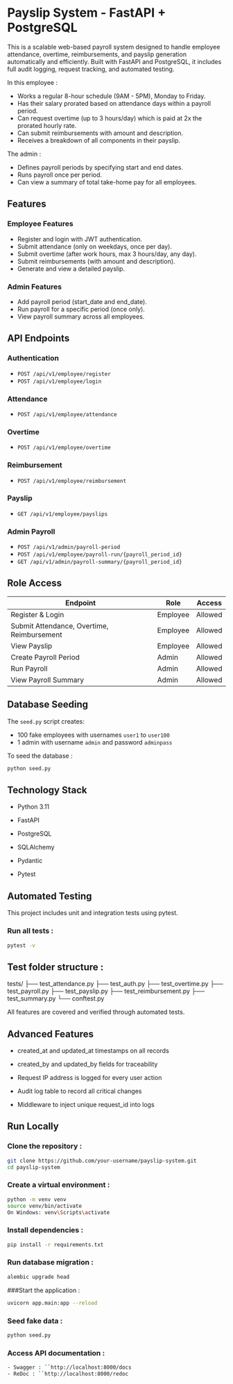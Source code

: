 # Payslip System - FastAPI + PostgreSQL

This is a scalable web-based payroll system designed to handle employee attendance, overtime, reimbursements, and payslip generation automatically and efficiently. Built with FastAPI and PostgreSQL, it includes full audit logging, request tracking, and automated testing.

In this employee :
- Works a regular 8-hour schedule (9AM - 5PM), Monday to Friday.
- Has their salary prorated based on attendance days within a payroll period.
- Can request overtime (up to 3 hours/day) which is paid at 2x the prorated hourly rate.
- Can submit reimbursements with amount and description.
- Receives a breakdown of all components in their payslip.

The admin :
- Defines payroll periods by specifying start and end dates.
- Runs payroll once per period.
- Can view a summary of total take-home pay for all employees.

## Features

### Employee Features
- Register and login with JWT authentication.
- Submit attendance (only on weekdays, once per day).
- Submit overtime (after work hours, max 3 hours/day, any day).
- Submit reimbursements (with amount and description).
- Generate and view a detailed payslip.

### Admin Features
- Add payroll period (start_date and end_date).
- Run payroll for a specific period (once only).
- View payroll summary across all employees.

## API Endpoints

### Authentication
- `POST /api/v1/employee/register`
- `POST /api/v1/employee/login`

### Attendance
- `POST /api/v1/employee/attendance`

### Overtime
- `POST /api/v1/employee/overtime`

### Reimbursement
- `POST /api/v1/employee/reimbursement`

### Payslip
- `GET /api/v1/employee/payslips`

### Admin Payroll
- `POST /api/v1/admin/payroll-period`
- `POST /api/v1/employee/payroll-run/{payroll_period_id}`
- `GET /api/v1/admin/payroll-summary/{payroll_period_id}`

## Role Access

|               Endpoint                      | Role     | Access       |
|---------------------------------------------|----------|--------------|
| Register & Login                            | Employee | Allowed      |
| Submit Attendance, Overtime, Reimbursement  | Employee | Allowed      |
| View Payslip                                | Employee | Allowed      |
| Create Payroll Period                       | Admin    | Allowed      |
| Run Payroll                                 | Admin    | Allowed      |
| View Payroll Summary                        | Admin    | Allowed      |

## Database Seeding

The `seed.py` script creates:
- 100 fake employees with usernames `user1` to `user100`
- 1 admin with username `admin` and password `adminpass`

To seed the database :

```bash
python seed.py
```

## Technology Stack

- Python 3.11

- FastAPI

- PostgreSQL

- SQLAlchemy

- Pydantic

- Pytest

## Automated Testing
This project includes unit and integration tests using pytest.

### Run all tests :

```bash 
pytest -v
```

## Test folder structure :

tests/
├── test_attendance.py
├── test_auth.py
├── test_overtime.py
├── test_payroll.py
├── test_payslip.py
├── test_reimbursement.py
├── test_summary.py
└── conftest.py

All features are covered and verified through automated tests.

## Advanced Features

- created_at and updated_at timestamps on all records

- created_by and updated_by fields for traceability

- Request IP address is logged for every user action

- Audit log table to record all critical changes

- Middleware to inject unique request_id into logs

## Run Locally
### Clone the repository :
```bash
git clone https://github.com/your-username/payslip-system.git
cd payslip-system
```

### Create a virtual environment :
```bash
python -m venv venv
source venv/bin/activate  
On Windows: venv\Scripts\activate
```

### Install dependencies :
```bash 
pip install -r requirements.txt
```

### Run database migration :
```bash
alembic upgrade head
```

###Start the application :
```bash
uvicorn app.main:app --reload
```

### Seed fake data :
```bash
python seed.py
```

### Access API documentation :
```bash
- Swagger : ``http://localhost:8000/docs
- ReDoc : ``http://localhost:8000/redoc
```
